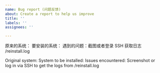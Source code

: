 ```yaml
---
name: Bug report (问题反馈)
about: Create a report to help us improve
title: ''
labels: ''
assignees: ''

---
```


原来的系统：
要安装的系统：
遇到的问题：截图或者登录 SSH 获取日志 /reinstall.log

Original system:
System to be installed:
Issues encountered: Screenshot or log in via SSH to get the logs from /reinstall.log
